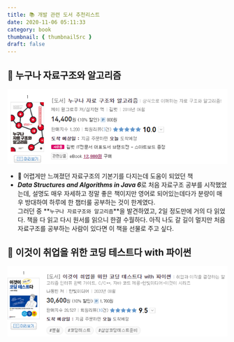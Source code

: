 ```yaml
---
title: 📚 개발 관련 도서 추천리스트
date: 2020-11-06 05:11:33
category: book
thumbnail: { thumbnailSrc }
draft: false
---
```

## 📕 누구나 자료구조와 알고리즘

![누구나 자료구조와 알고리즘](./images/dsal.png)  
  - 📖 어렵게만 느껴졌던 자료구조의 기본기를 다지는데 도움이 되었던 책
  -   ***Data Structures and Algorithms in Java 6***로 처음 자료구조 공부를 시작했었는데, 설명도 매우 자세하고 정말 좋은 책이지만 영어로 되어있는데다가 분량이 매우 방대하여 하루에 한 챕터룰 공부하는 것이 한계였다.   
그러던 중 **`누구나 자료구조와 알고리즘`**을 발견하였고, 2일 정도만에 거의 다 읽었다. 책을 다 읽고 다시 원서를 읽으니 한결 수월하다. 아직 나도 갈 길이 멀지만 처음 자료구조를 공부하는 사람이 있다면 이 책을 선물로 주고 싶다.

## 📘 이것이 취업을 위한 코딩 테스트다 with 파이썬 

![python](./images/coding.png) 

#


